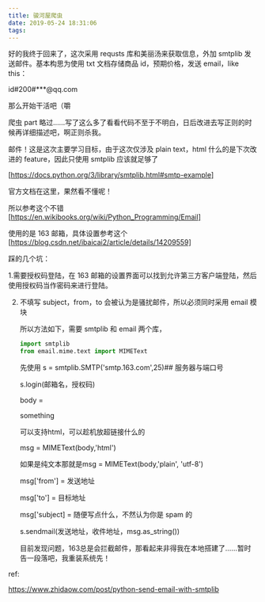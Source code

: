 ```yaml
---
title: 骏河屋爬虫
date: 2019-05-24 18:31:06
tags:
---
```




好的我终于回来了，这次采用 requsts 库和美丽汤来获取信息，外加 smtplib 发送邮件。基本构思为使用 txt 文档存储商品 id，预期价格，发送 email，like this：

id#200#***@qq.com

那么开始干活吧（嚼

爬虫 part 略过……写了这么多了看看代码不至于不明白，日后改进去写正则的时候再详细描述吧，啊正则杀我。



邮件！这是这次主要学习目标，由于这次仅涉及 plain text，html 什么的是下次改进的 feature，因此只使用 smtplib 应该就足够了

[https://docs.python.org/3/library/smtplib.html#smtp-example]

官方文档在这里，果然看不懂呢！

所以参考这个不错 [https://en.wikibooks.org/wiki/Python_Programming/Email]

使用的是 163 邮箱，具体设置参考这个[https://blog.csdn.net/ibaicai2/article/details/14209559]

踩的几个坑：

1.需要授权码登陆，在 163 邮箱的设置界面可以找到允许第三方客户端登陆，然后使用授权码当作密码来进行登陆。

2. 不填写 subject，from，to 会被认为是骚扰邮件，所以必须同时采用 email 模块

   

   所以方法如下，需要 smtplib 和 email 两个库，

   ```python
   import smtplib
   from email.mime.text import MIMEText
   ```

   先使用 s = smtplib.SMTP('smtp.163.com',25)## 服务器与端口号

   s.login(邮箱名，授权码)

   body = <p> something</p>

   可以支持html，可以趁机放超链接什么的

   msg = MIMEText(body,'html')

   如果是纯文本那就是msg = MIMEText(body,'plain', 'utf-8')

   msg['from'] = 发送地址

   msg['to'] = 目标地址

   msg['subject] = 随便写点什么，不然认为你是 spam 的

   s.sendmail(发送地址，收件地址，msg.as_string())

   目前发现问题，163总是会拦截邮件，那看起来非得我在本地搭建了……暂时告一段落吧，我重装系统先！
   
   

















ref:

https://www.zhidaow.com/post/python-send-email-with-smtplib























